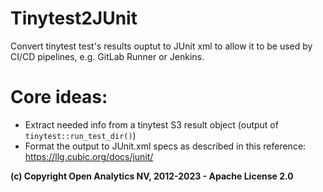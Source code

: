 # Tinytest2JUnit

Convert tinytest test's results ouptut to JUnit xml to allow it to be used by CI/CD pipelines, e.g. GitLab Runner or Jenkins.


# Core ideas:

* Extract needed info from a tinytest S3 result object (output of `tinytest::run_test_dir()`)
* Format the output to JUnit.xml specs as described in this reference: https://llg.cubic.org/docs/junit/

**(c) Copyright Open Analytics NV, 2012-2023 - Apache License 2.0**
